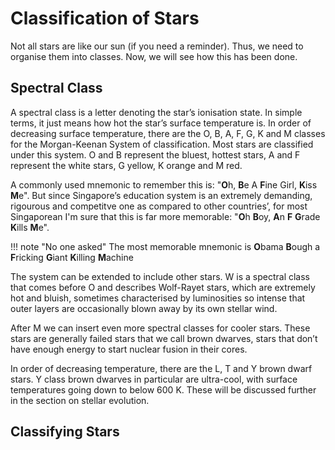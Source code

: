 # Classification of Stars

Not all stars are like our sun (if you need a reminder). Thus, we need to organise them into classes. Now, we will see
how this has been done.

## Spectral Class

A spectral class is a letter denoting the star’s ionisation state. In simple terms, it just 
means how hot the star’s surface temperature is. In order of decreasing surface temperature,
there are the O, B, A, F, G, K and M classes for the Morgan-Keenan System of classification.
Most stars are classified under this system. O and B represent the bluest, hottest stars, A
and F represent the white stars, G yellow, K orange and M red. 

A commonly used mnemonic to remember this is: "**O**h, **B**e A **F**ine Girl, **K**iss **M**e". 
But since Singapore’s education system is an extremely demanding, rigourous and competitve one as compared to other countries’, 
for most Singaporean I'm sure that this is far more memorable: "**O**h **B**oy, **A**n **F** **G**rade 
**K**ills **M**e".

!!! note "No one asked"
    The most memorable mnemonic is **O**bama **B**ough a **F**ricking **G**iant **K**illing **M**achine

The system can be extended to include other stars. W is a spectral class that comes
before O and describes Wolf-Rayet stars, which are extremely hot and bluish, sometimes
characterised by luminosities so intense that outer layers are occasionally blown away by its
own stellar wind.

After M we can insert even more spectral classes for cooler stars. These stars are
generally failed stars that we call brown dwarves, stars that don’t have enough energy to
start nuclear fusion in their cores.

In order of decreasing temperature, there are the L, T and Y brown dwarf stars. Y class brown dwarves in particular 
are ultra-cool, with surface temperatures going down to below 600 K. These will be discussed further in the section on
stellar evolution.

## Classifying Stars

